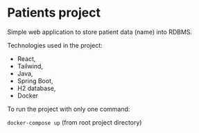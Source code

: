# Patients project

Simple web application to store patient data (name) into RDBMS.

Technologies used in the project:

- React,
- Tailwind,
- Java,
- Spring Boot,
- H2 database,
- Docker

To run the project with only one command:

`docker-compose up` (from root project directory)
